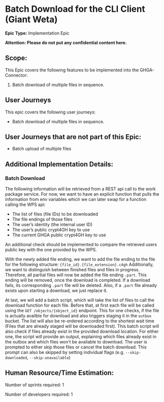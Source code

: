 # Batch Download for the CLI Client (Giant Weta)
**Epic Type:** Implementation Epic

**Attention: Please do not put any confidential content here.**

## Scope:

This Epic covers the following features to be implemented into the GHGA-Connector:

1. Batch download of multiple files in sequence.

## User Journeys

This epic covers the following user journeys:

- Batch download of multiple files in sequence.

## User Journeys that are not part of this Epic:

- Batch upload of multiple files

## Additional Implementation Details:

### Batch Download

The following information will be retrieved from a REST api call to the work package service.
For now, we want to have an explicit function that pulls the information from env variables which we can later swap for a function calling the WPS api:

- The list of files (file IDs) to be downloaded
- The file endings of those files
- The user’s identity (the internal user ID)
- The user’s public crypt4GH key to use
- The current GHGA public crypt4GH key to use

An additional check should be implemented to compare the retrieved users public key with the one provided by the WPS.

With the newly added file ending, we want to add the file ending to the file for the following structure:
`{file_id}.{file_extension}.c4gh`
Additionally, we want to distinguish between finished files and files in progress.
Therefore, all partial files will now be added the file ending `.part`.
This ending will be removed, once the download is completed.
If a download fails, its corresponding `.part` file will be deleted.
Also, if a `.part` file already exists upon starting a download, we just replace it.

At last, we will add a batch script, which will take the list of files to call the download function for each file.
Before that, at first each file will be called using the `GET /objects/{object_id}` endpoint.
This for one checks, if the file is actually availble for download and also triggers staging it in the `outbox` bucket.
The list will also be re-ordered according to the shortest wait time (Files that are already staged will be downloaded first).
This batch script will also check if files already exist in the provided download location.
For either one, the script will provide an output, explaining which files already exist in the outbox and which files won't be available to download.
The user is prompted to either skip those files or cancel the batch download.
This prompt can also be skipped by setting individual flags (e.g. `--skip-downloaded`, `--skip-unavailable`)


## Human Resource/Time Estimation:

Number of sprints required: 1

Number of developers required: 1
